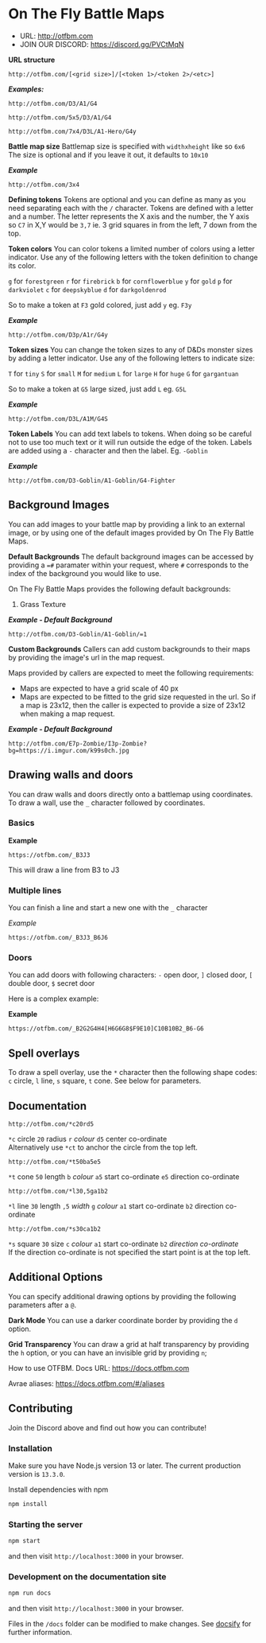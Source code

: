 # On The Fly Battle Maps

* URL: http://otfbm.com
* JOIN OUR DISCORD: https://discord.gg/PVCtMqN

**URL structure**
```
http://otfbm.com/[<grid size>]/[<token 1>/<token 2>/<etc>]
```

_**Examples:**_
```
http://otfbm.com/D3/A1/G4
```
```
http://otfbm.com/5x5/D3/A1/G4
```
```
http://otfbm.com/7x4/D3L/A1-Hero/G4y
```

**Battle map size**
Battlemap size is specified with `widthxheight` like so `6x6`
The size is optional and if you leave it out, it defaults to `10x10`

_**Example**_
```
http://otfbm.com/3x4
```

**Defining tokens**
Tokens are optional and you can define as many as you need separating each with the `/` character. Tokens are defined with a letter and a number. The letter represents the X axis and the number, the Y axis so `C7` in X,Y would be `3,7` ie. 3 grid squares in from the left, 7 down from the top.

**Token colors**
You can color tokens a limited number of colors using a letter indicator. Use any of the following letters with the token definition to change its color.

`g` for `forestgreen`
`r` for `firebrick`
`b` for `cornflowerblue`
`y` for `gold`
`p` for `darkviolet`
`c` for `deepskyblue`
`d` for `darkgoldenrod`

So to make a token at `F3` gold colored, just add `y` eg. `F3y`

_**Example**_
```
http://otfbm.com/D3p/A1r/G4y
```

**Token sizes**
You can change the token sizes to any of D&Ds monster sizes by adding a letter indicator. Use any of the following letters to indicate size:

`T` for `tiny`
`S` for `small`
`M` for `medium`
`L` for `large`
`H` for `huge`
`G` for `gargantuan`

So to make a token at `G5` large sized, just add `L` eg. `G5L`

_**Example**_
```
http://otfbm.com/D3L/A1M/G4S
```

**Token Labels**
You can add text labels to tokens. When doing so be careful not to use too much text or it will run outside the edge of the token. Labels are added using a `-` character and then the label. Eg. `-Goblin`

_**Example**_
```
http://otfbm.com/D3-Goblin/A1-Goblin/G4-Fighter
```

## Background Images

You can add images to your battle map by providing a link to an external image, or by using one of the default images provided by On The Fly Battle Maps.

**Default Backgrounds**
The default background images can be accessed by providing a `=#` paramater within your request, where `#` corresponds to the index of the background you would like to use.

On The Fly Battle Maps provides the following default backgrounds:

1. Grass Texture

_**Example - Default Background**_
```
http://otfbm.com/D3-Goblin/A1-Goblin/=1
```

**Custom Backgrounds**
Callers can add custom backgrounds to their maps by providing the image's url in the map request.

Maps provided by callers are expected to meet the following requirements:

* Maps are expected to have a grid scale of 40 px
* Maps are expected to be fitted to the grid size requested in the url. So if a map is 23x12, then the caller is expected to provide a size of 23x12 when making a map request. 

_**Example - Default Background**_
```
http://otfbm.com/E7p-Zombie/I3p-Zombie?bg=https://i.imgur.com/k99s0ch.jpg
```

## Drawing walls and doors

You can draw walls and doors directly onto a battlemap using coordinates. To draw a wall, use the `_` character followed by coordinates.

### Basics

**Example**

```
https://otfbm.com/_B3J3
```

This will draw a line from B3 to J3

### Multiple lines

You can finish a line and start a new one with the `_` character

*Example*

```
https://otfbm.com/_B3J3_B6J6
```

### Doors

You can add doors with following characters:
`-` open door,
`]` closed door,
`[` double door,
`$` secret door

Here is a complex example:

**Example**

```
https://otfbm.com/_B2G2G4H4[H6G6G8$F9E10]C10B10B2_B6-G6
```

## Spell overlays

To draw a spell overlay, use the `*` character then the following shape codes: `c` circle, `l` line, `s` square, `t` cone. See below for parameters.

## Documentation

```
http://otfbm.com/*c20rd5
```
`*c` circle `20` radius `r` _colour_ `d5` center co-ordinate\
Alternatively use `*ct` to anchor the circle from the top left.

```
http://otfbm.com/*t50ba5e5
```
`*t` cone `50` length `b` _colour_ `a5` start co-ordinate `e5` direction co-ordinate

```
http://otfbm.com/*l30,5ga1b2
```
`*l` line `30` length `,5` _width_ `g` _colour_ `a1` start co-ordinate `b2` direction co-ordinate

```
http://otfbm.com/*s30ca1b2
```
`*s` square `30` size `c` _colour_ `a1` start co-ordinate `b2` _direction co-ordinate_\
If the direction co-ordinate is not specified the start point is at the top left.

## Additional Options
You can specify additional drawing options by providing the following parameters after a `@`.

**Dark Mode** You can use a darker coordinate border by providing the `d` option.

**Grid Transparency** You can draw a grid at half transparency by providing the `h` option, or you can have an invisible grid by providing `n`;

How to use OTFBM.  Docs URL: https://docs.otfbm.com

Avrae aliases: https://docs.otfbm.com/#/aliases

## Contributing

Join the Discord above and find out how you can contribute!

### Installation

Make sure you have Node.js version 13 or later. The current production version is `13.3.0`.

Install dependencies with npm

```sh
npm install
```

### Starting the server

```sh
npm start
```

and then visit `http://localhost:3000` in your browser.

### Development on the documentation site

```sh
npm run docs
```

and then visit `http://localhost:3000` in your browser.

Files in the `/docs` folder can be modified to make changes. See [docsify](https://docsify.js.org/) for further information.
